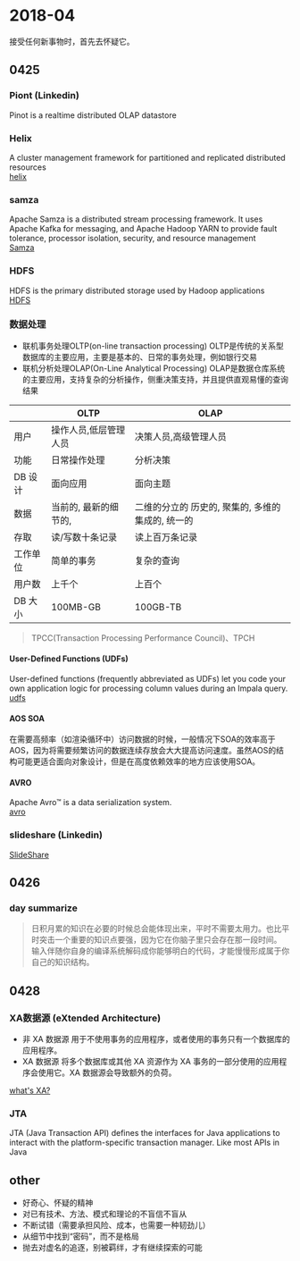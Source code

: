# 2018-04
接受任何新事物时，首先去怀疑它。

## 0425
### Piont (Linkedin)
Pinot is a realtime distributed OLAP datastore    

### Helix
A cluster management framework for partitioned and replicated distributed resources   
[helix](http://helix.apache.org/)

### samza
Apache Samza is a distributed stream processing framework. It uses Apache Kafka for messaging, and Apache Hadoop YARN to provide fault tolerance, processor isolation, security, and resource management    
[Samza](http://samza.apache.org/)


### HDFS   
HDFS is the primary distributed storage used by Hadoop applications    
[HDFS](https://hadoop.apache.org/docs/r1.2.1/hdfs_design.html)

###  数据处理
* 联机事务处理OLTP(on-line transaction processing)
OLTP是传统的关系型数据库的主要应用，主要是基本的、日常的事务处理，例如银行交易
* 联机分析处理OLAP(On-Line Analytical Processing)
OLAP是数据仓库系统的主要应用，支持复杂的分析操作，侧重决策支持，并且提供直观易懂的查询结果

 | |OLTP|OLAP   |
-|------|-------|
|用户        |操作人员,低层管理人员    |决策人员,高级管理人员  
|功能        |日常操作处理            |  分析决策   
|DB 设计     |面向应用                | 面向主题   
|数据        |当前的, 最新的细节的,    | 二维的分立的 历史的, 聚集的, 多维的集成的, 统一的    
|存取        |读/写数十条记录         | 读上百万条记录   
|工作单位     | 简单的事务            |复杂的查询   
|用户数       |上千个                 |  上百个   
|DB 大小     |100MB-GB               |100GB-TB    

> TPCC(Transaction Processing Performance Council)、TPCH

#### User-Defined Functions (UDFs)
User-defined functions (frequently abbreviated as UDFs) let you code your own application logic for processing column values during an Impala query.    
[udfs](https://www.cloudera.com/documentation/cdh/5-0-x/Impala/Installing-and-Using-Impala/ciiu_udf.html)

#### AOS SOA
在需要高频率（如渲染循环中）访问数据的时候，一般情况下SOA的效率高于AOS，因为将需要频繁访问的数据连续存放会大大提高访问速度。虽然AOS的结构可能更适合面向对象设计，但是在高度依赖效率的地方应该使用SOA。

#### AVRO
Apache Avro™ is a data serialization system.    
[avro](https://avro.apache.org/)



### slideshare (Linkedin)    
[SlideShare](https://www.slideshare.net)

## 0426


### day summarize
> 日积月累的知识在必要的时候总会能体现出来，平时不需要太用力。也比平时突击一个重要的知识点要强，因为它在你脑子里只会存在那一段时间。
输入伴随你自身的编译系统解码成你能够明白的代码，才能慢慢形成属于你自己的知识结构。

## 0428 
### XA数据源 (eXtended Architecture)
* 非 XA 数据源
用于不使用事务的应用程序，或者使用的事务只有一个数据库的应用程序。  
* XA 数据源
将多个数据库或其他 XA 资源作为 XA 事务的一部分使用的应用程序会使用它。XA 数据源会导致额外的负荷。     

[what's XA?](https://www.atomikos.com/Documentation/WhatIsXa)

###  JTA
JTA (Java Transaction API) defines the interfaces for Java applications to interact with the platform-specific transaction manager. Like most APIs in Java
 

## other
* 好奇心、怀疑的精神
* 对已有技术、方法、模式和理论的不盲信不盲从
* 不断试错（需要承担风险、成本，也需要一种韧劲儿）
* 从细节中找到“密码”，而不是格局
* 抛去对虚名的追逐，别被羁绊，才有继续探索的可能

